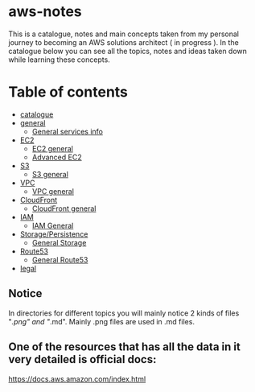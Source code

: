 # aws-notes
This is a catalogue, notes and main concepts taken from my personal journey to becoming an AWS solutions architect ( in progress ).
In the catalogue below you can see all the topics, notes and ideas taken down while learning these concepts.

# Table of contents
- [catalogue](https://github.com/nikasakandelidze/aws-notes/blob/main/catalogue.md)
- [general](https://github.com/nikasakandelidze/aws-notes/tree/main/general)
	- [General services info](https://github.com/nikasakandelidze/aws-notes/blob/main/general/generalServices.md)
- [EC2](https://github.com/nikasakandelidze/aws-notes/tree/main/ec2)
	- [EC2 general](https://github.com/nikasakandelidze/aws-notes/tree/main/ec2/ec2.md)
	- [Advanced EC2](https://github.com/nikasakandelidze/aws-notes/blob/main/ec2/advanced-ec2.md)
- [S3](https://github.com/nikasakandelidze/aws-notes/tree/main/storage)
	- [S3 general](https://github.com/nikasakandelidze/aws-notes/blob/main/storage/aws-storage.md)
- [VPC](https://github.com/nikasakandelidze/aws-notes/blob/main/vpc)
	- [VPC general](https://github.com/nikasakandelidze/aws-notes/blob/main/vpc/vpc.md)
- [CloudFront](https://github.com/nikasakandelidze/aws-notes/tree/main/cloudFront)
	- [CloudFront general](https://github.com/nikasakandelidze/aws-notes/blob/main/cloudFront/cloudfront.md)
- [IAM](https://github.com/nikasakandelidze/aws-notes/tree/main/IAM)
	- [IAM General](https://github.com/nikasakandelidze/aws-notes/blob/main/IAM/iam.md)
- [Storage/Persistence](https://github.com/nikasakandelidze/aws-notes/tree/main/storage)
	- [General Storage](https://github.com/nikasakandelidze/aws-notes/blob/main/storage/storage.md)
- [Route53](https://github.com/nikasakandelidze/aws-journey/tree/main/route53)
	- [General Route53](https://github.com/nikasakandelidze/aws-journey/blob/main/route53/route53.md)
- [legal](https://github.com/nikasakandelidze/aws-notes/blob/main/legal/legal.md)

## Notice
In directories for different topics you will mainly notice 2 kinds of files "*.png" and "*.md". Mainly .png files are used in .md files.

## One of the resources that has all the data in it very detailed is official docs:
https://docs.aws.amazon.com/index.html
